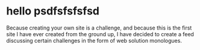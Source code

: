 # hello psdfsfsfsfsd

Because creating your own site is a challenge, and because this is the first site I have ever created from the ground up, I have decided to create a feed discussing certain challenges in the form of web solution monologues. 
